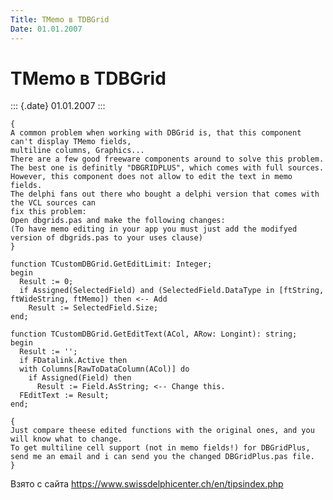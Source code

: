 ```yaml
---
Title: TMemo в TDBGrid
Date: 01.01.2007
---
```



TMemo в TDBGrid
===============

::: {.date}
01.01.2007
:::

    {
    A common problem when working with DBGrid is, that this component can't display TMemo fields,
    multiline columns, Graphics...
    There are a few good freeware components around to solve this problem.
    The best one is definitly "DBGRIDPLUS", which comes with full sources.
    However, this component does not allow to edit the text in memo fields.
    The delphi fans out there who bought a delphi version that comes with the VCL sources can
    fix this problem:
    Open dbgrids.pas and make the following changes:
    (To have memo editing in your app you must just add the modifyed version of dbgrids.pas to your uses clause)
    }
     
    function TCustomDBGrid.GetEditLimit: Integer;
    begin
      Result := 0;
      if Assigned(SelectedField) and (SelectedField.DataType in [ftString, ftWideString, ftMemo]) then <-- Add
        Result := SelectedField.Size;
    end;
     
    function TCustomDBGrid.GetEditText(ACol, ARow: Longint): string;
    begin
      Result := '';
      if FDatalink.Active then
      with Columns[RawToDataColumn(ACol)] do
        if Assigned(Field) then
          Result := Field.AsString; <-- Change this.
      FEditText := Result;
    end;
     
    {
    Just compare theese edited functions with the original ones, and you will know what to change.
    To get multiline cell support (not in memo fields!) for DBGridPlus, send me an email and i can send you the changed DBGridPlus.pas file.
    }

Взято с сайта <https://www.swissdelphicenter.ch/en/tipsindex.php>
